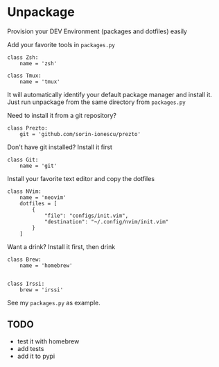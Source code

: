 # Unpackage

Provision your DEV Environment (packages and dotfiles) easily

Add your favorite tools in `packages.py`

```
class Zsh:
    name = 'zsh'

class Tmux:
    name = 'tmux'
```

It will automatically identify your default package manager and install it.
Just run unpackage from the same directory from `packages.py`

Need to install it from a git repository?

```
class Prezto:
    git = 'github.com/sorin-ionescu/prezto'
```

Don't have git installed? Install it first

```
class Git:
    name = 'git'
```

Install your favorite text editor and copy the dotfiles

```
class NVim:
    name = 'neovim'
    dotfiles = [
        {
            "file": "configs/init.vim",
            "destination": "~/.config/nvim/init.vim"
        }
    ]
```

Want a drink? Install it first, then drink
```
class Brew:
    name = 'homebrew'


class Irssi:
    brew = 'irssi'
```


See my `packages.py` as example.


## TODO
* test it with homebrew
* add tests
* add it to pypi



